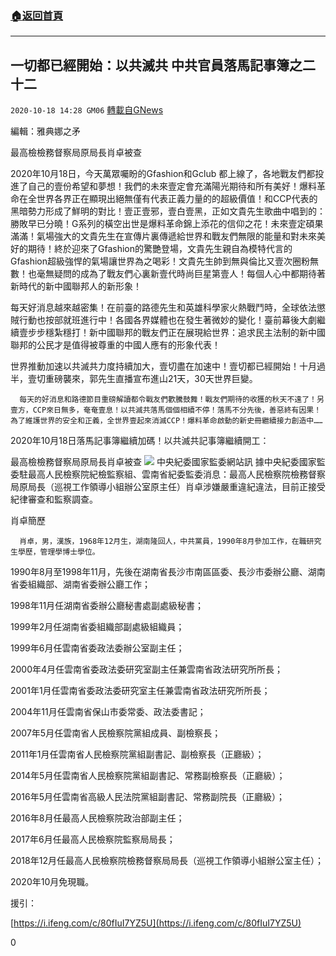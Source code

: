 ###  [:house:返回首頁](https://github.com/ourhimalayas/txt)
---

## 一切都已經開始：以共滅共 中共官員落馬記事簿之二十二
`2020-10-18 14:28 GM06` [轉載自GNews](https://gnews.org/zh-hant/432463/)

編輯：雅典娜之矛

最高檢檢務督察局原局長肖卓被查

2020年10月18日，今天萬眾囑盼的Gfashion和Gclub 都上線了，各地戰友們都投進了自己的壹份希望和夢想！我們的未來壹定會充滿陽光期待和所有美好！爆料革命在全世界各界正在顯現出絕無僅有代表正義力量的的超級價值！和CCP代表的黑暗勢力形成了鮮明的對比！壹正壹邪，壹白壹黑，正如文貴先生歌曲中唱到的：勝敗早已分曉！G系列的橫空出世是爆料革命錦上添花的信仰之花！未來壹定碩果滿滿！氣場強大的文貴先生在宣傳片裏傳遞給世界和戰友們無限的能量和對未來美好的期待！終於迎來了Gfashion的驚艷登場，文貴先生親自為模特代言的Gfashion超級強悍的氣場讓世界為之喝彩！文貴先生帥到無與倫比又壹次圈粉無數！也毫無疑問的成為了戰友們心裏新壹代時尚巨星第壹人！每個人心中都期待著新時代的新中國聯邦人的新形象！

每天好消息越來越密集！在前臺的路德先生和英雄科學家火熱戰鬥時，全球依法懲賊行動也按部就班進行中！各國各界媒體也在發生著微妙的變化！臺前幕後大劇繼續壹步步穩紮穩打！新中國聯邦的戰友們正在展現給世界：追求民主法制的新中國聯邦的公民才是值得被尊重的中國人應有的形象代表！

世界推動加速以共滅共力度持續加大，壹切盡在加速中！壹切都已經開始！十月過半，壹切重磅襲來，郭先生直播宣布進山21天，30天世界巨變。

      每天的好消息和路德節目重磅解讀都令戰友們歡騰鼓舞！戰友們期待的收獲的秋天不遠了！另壹方，CCP來日無多，奄奄壹息！以共滅共落馬個個相續不停！落馬不分先後，善惡終有因果！為了維護世界的安全和正義，全世界壹起來消滅CCP！爆料革命啟動的新史冊繼續接力創造中……

2020年10月18日落馬記事簿繼續加碼！以共滅共記事簿繼續開工：

最高檢檢務督察局原局長肖卓被查
![]()![](https://s3.amazonaws.com/gnews-media-offload/wp-content/uploads/2020/10/18134128/%E8%82%96%E5%8D%93.png)
中央紀委國家監委網站訊 據中央紀委國家監委駐最高人民檢察院紀檢監察組、雲南省紀委監委消息：最高人民檢察院檢務督察局原局長（巡視工作領導小組辦公室原主任）肖卓涉嫌嚴重違紀違法，目前正接受紀律審查和監察調查。

肖卓簡歷

      肖卓，男，漢族，1968年12月生，湖南隆回人，中共黨員，1990年8月參加工作，在職研究生學歷，管理學博士學位。

1990年8月至1998年11月，先後在湖南省長沙市南區區委、長沙市委辦公廳、湖南省委組織部、湖南省委辦公廳工作；

1998年11月任湖南省委辦公廳秘書處副處級秘書；

1999年2月任湖南省委組織部副處級組織員；

1999年6月任雲南省委政法委辦公室副主任；

2000年4月任雲南省委政法委研究室副主任兼雲南省政法研究所所長；

2001年1月任雲南省委政法委研究室主任兼雲南省政法研究所所長；

2004年11月任雲南省保山市委常委、政法委書記；

2007年5月任雲南省人民檢察院黨組成員、副檢察長；

2011年1月任雲南省人民檢察院黨組副書記、副檢察長（正廳級）；

2014年5月任雲南省人民檢察院黨組副書記、常務副檢察長（正廳級）；

2016年5月任雲南省高級人民法院黨組副書記、常務副院長（正廳級）；

2016年8月任最高人民檢察院政治部副主任；

2017年6月任最高人民檢察院監察局局長；

2018年12月任最高人民檢察院檢務督察局局長（巡視工作領導小組辦公室主任）；

2020年10月免現職。

援引：

[https://i.ifeng.com/c/80fIuI7YZ5U](https://i.ifeng.com/c/80fIuI7YZ5U)

0
